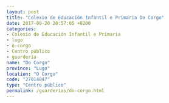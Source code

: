```yaml
---
layout: post
title: "Colexio de Educación Infantil e Primaria Do Corgo"
date: 2017-09-20 20:57:05 +0200
categories:
- Colexio de Educación Infantil e Primaria
- lugo
- o-corgo
- Centro público
- guarderia
name: "Do Corgo"
province: "Lugo"
location: "O Corgo"
code: "27014847"
type: "Centro público"
permalink: /guarderias/do-corgo.html
---
```

